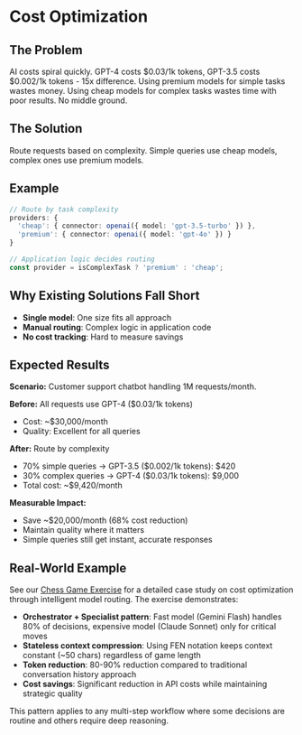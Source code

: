 # Cost Optimization

## The Problem

AI costs spiral quickly. GPT-4 costs $0.03/1k tokens, GPT-3.5 costs $0.002/1k tokens - 15x difference. Using premium models for simple tasks wastes money. Using cheap models for complex tasks wastes time with poor results. No middle ground.

## The Solution

Route requests based on complexity. Simple queries use cheap models, complex ones use premium models.

## Example

```typescript
// Route by task complexity
providers: {
  'cheap': { connector: openai({ model: 'gpt-3.5-turbo' }) },
  'premium': { connector: openai({ model: 'gpt-4o' }) }
}

// Application logic decides routing
const provider = isComplexTask ? 'premium' : 'cheap';
```

## Why Existing Solutions Fall Short

- **Single model**: One size fits all approach
- **Manual routing**: Complex logic in application code
- **No cost tracking**: Hard to measure savings

## Expected Results

**Scenario:** Customer support chatbot handling 1M requests/month.

**Before:** All requests use GPT-4 ($0.03/1k tokens)
- Cost: ~$30,000/month
- Quality: Excellent for all queries

**After:** Route by complexity
- 70% simple queries → GPT-3.5 ($0.002/1k tokens): $420
- 30% complex queries → GPT-4 ($0.03/1k tokens): $9,000
- Total cost: ~$9,420/month

**Measurable Impact:**
- Save ~$20,000/month (68% cost reduction)
- Maintain quality where it matters
- Simple queries still get instant, accurate responses

## Real-World Example

See our [Chess Game Exercise](./cross_agent_interaction/chess-game-exercise.md) for a detailed case study on cost optimization through intelligent model routing. The exercise demonstrates:

- **Orchestrator + Specialist pattern**: Fast model (Gemini Flash) handles 80% of decisions, expensive model (Claude Sonnet) only for critical moves
- **Stateless context compression**: Using FEN notation keeps context constant (~50 chars) regardless of game length
- **Token reduction**: 80-90% reduction compared to traditional conversation history approach
- **Cost savings**: Significant reduction in API costs while maintaining strategic quality

This pattern applies to any multi-step workflow where some decisions are routine and others require deep reasoning.
